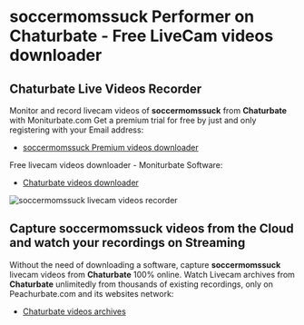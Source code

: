 # soccermomssuck Performer on Chaturbate - Free LiveCam videos downloader

## Chaturbate Live Videos Recorder

Monitor and record livecam videos of **soccermomssuck** from **Chaturbate** with Moniturbate.com
Get a premium trial for free by just and only registering with your Email address:
* [soccermomssuck Premium videos downloader](https://moniturbate.com/request-demo-licence-key.html)

Free livecam videos downloader - Moniturbate Software:
* [Chaturbate videos downloader](https://moniturbate.com/moniturbate-download-software.html)

![soccermomssuck livecam videos recorder](https://peachurnet.com/templates/moniturbate-software.png)


## Capture soccermomssuck videos from the Cloud and watch your recordings on Streaming

Without the need of downloading a software, capture **soccermomssuck** livecam videos from **Chaturbate** 100% online.
Watch Livecam archives from **Chaturbate** unlimitedly from thousands of existing recordings, only on Peachurbate.com and its websites network:
* [Chaturbate videos archives](https://peachurnet.com/)